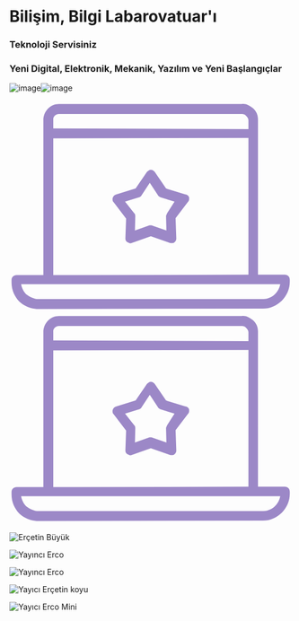 # Bilişim, Bilgi Labarovatuar'ı
### Teknoloji Servisiniz
### Yeni Digital, Elektronik, Mekanik, Yazılım ve Yeni Başlangıçlar

![image](https://github.com/Teknik24/Web/assets/151061166/789a155b-95bb-46d0-aefe-2e7bfda30061)![image](https://github.com/Teknik24/Web/assets/151061166/52bbf32c-22d1-4108-bcb9-67bb484aac7e)



<svg xmlns="http://www.w3.org/2000/svg" viewBox="0 0 80 60"><path d="M79.3 50.7c0-.8-.6-1.4-1.4-1.4h-7.6V5.4c0-1.2-.4-2.3-1.4-3.2-1-.8-2.1-1.4-3.2-1.2H14c-2.5 0-4.4 2.1-4.4 4.6v43.8H2c-.8 0-1.4.6-1.4 1.4v.7c0 2.1.8 3.9 2.2 5.4C4.2 58.2 6.2 59 8.2 59l63.5-.1c4.1 0 7.6-3.5 7.6-7.6v-.6zM14 3.8h51.8c.4 0 .8.1 1.2.6.3.3.6.7.6 1.2v2.5l-55.2-.2V5.4c-.1-.8.7-1.6 1.6-1.6zm-1.6 45.5V10.7l55.2-.1v38.7l-49.3.1h-5.9zm59.4 6.9H8.2c-1.2 0-2.5-.6-3.5-1.4-.7-.7-1.2-1.7-1.4-2.8h73.3c-.4 2.3-2.4 4.2-4.8 4.2zm-21-28.8c-.1-.4-.6-.8-1-.8l-5.5-1.7-3.2-4.7c-.3-.4-.7-.6-1.1-.6-.4 0-.8.3-1.1.6l-3.2 4.7-5.5 1.7c-.4.1-.8.4-1 1-.1.4 0 1 .3 1.2l3.5 4.6-.2 5.6c0 .4.1.8.6 1.1.3.1.6.3.8.3.1 0 .3 0 .4-.1l5.4-1.9 5.4 1.9c.4.1 1 .1 1.2-.1.4-.3.6-.7.6-1.1l-.2-5.8 3.5-4.6c.3-.3.4-.8.3-1.3zm-6.2 4.5c-.1.3-.3.6-.3.8l.1 4.1-4-1.4c-.3-.1-.7-.1-1 0l-3.9 1.4.1-4.1c0-.3-.1-.7-.3-.8l-2.6-3.3 4-1.2c.3-.1.6-.3.7-.6l2.3-3.5 2.3 3.5c.1.3.4.4.7.6l4 1.2-2.1 3.3z" fill="#9c88c7"/></svg>
<svg xmlns="http://www.w3.org/2000/svg" viewBox="0 0 80 60"><path d="M79.3 50.7c0-.8-.6-1.4-1.4-1.4h-7.6V5.4c0-1.2-.4-2.3-1.4-3.2-1-.8-2.1-1.4-3.2-1.2H14c-2.5 0-4.4 2.1-4.4 4.6v43.8H2c-.8 0-1.4.6-1.4 1.4v.7c0 2.1.8 3.9 2.2 5.4C4.2 58.2 6.2 59 8.2 59l63.5-.1c4.1 0 7.6-3.5 7.6-7.6v-.6zM14 3.8h51.8c.4 0 .8.1 1.2.6.3.3.6.7.6 1.2v2.5l-55.2-.2V5.4c-.1-.8.7-1.6 1.6-1.6zm-1.6 45.5V10.7l55.2-.1v38.7l-49.3.1h-5.9zm59.4 6.9H8.2c-1.2 0-2.5-.6-3.5-1.4-.7-.7-1.2-1.7-1.4-2.8h73.3c-.4 2.3-2.4 4.2-4.8 4.2zm-21-28.8c-.1-.4-.6-.8-1-.8l-5.5-1.7-3.2-4.7c-.3-.4-.7-.6-1.1-.6-.4 0-.8.3-1.1.6l-3.2 4.7-5.5 1.7c-.4.1-.8.4-1 1-.1.4 0 1 .3 1.2l3.5 4.6-.2 5.6c0 .4.1.8.6 1.1.3.1.6.3.8.3.1 0 .3 0 .4-.1l5.4-1.9 5.4 1.9c.4.1 1 .1 1.2-.1.4-.3.6-.7.6-1.1l-.2-5.8 3.5-4.6c.3-.3.4-.8.3-1.3zm-6.2 4.5c-.1.3-.3.6-.3.8l.1 4.1-4-1.4c-.3-.1-.7-.1-1 0l-3.9 1.4.1-4.1c0-.3-.1-.7-.3-.8l-2.6-3.3 4-1.2c.3-.1.6-.3.7-.6l2.3-3.5 2.3 3.5c.1.3.4.4.7.6l4 1.2-2.1 3.3z" fill="#9c88c7"/></svg>

![Erçetin Büyük](https://github.com/Teknik24/WebSayfasi/assets/151061166/64012c76-72d0-45d1-8009-9adda2a6e229)

![Yayıncı Erco](https://github.com/Teknik24/WebSayfasi/assets/151061166/4ecc9b8d-84f0-4df9-8fc4-69fe338116b8)

![Yayıncı Erco](https://github.com/Teknik24/WebSayfasi/assets/151061166/13cb6f18-1b89-4bb8-b5bb-fb11811d2c86)

![Yayıcı Erçetin koyu](https://github.com/Teknik24/WebSayfasi/assets/151061166/690de052-c50d-490a-b220-faca11bce054)

![Yayıcı Erco Mini](https://github.com/Teknik24/WebSayfasi/assets/151061166/5750ab43-c291-43f3-bb9d-6af602832d57)
